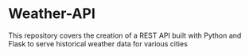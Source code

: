 # Weather-API
This repository covers the creation of a REST API built with Python and Flask to serve historical weather data for various cities
